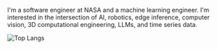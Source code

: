 I'm a software engineer at NASA and a machine learning engineer.  I'm interested in the intersection of AI, robotics, edge inference, computer vision, 3D computational engineering, LLMs, and time series data.  

![Top Langs](https://github-readme-stats-demeleres-projects.vercel.app/api/top-langs/?username=demelere&langs_count=10&hide=html,css&layout=compact)
